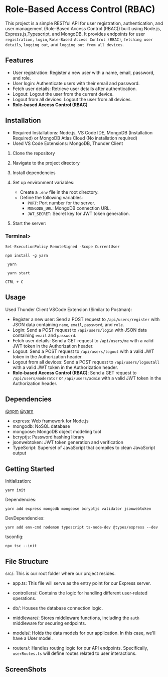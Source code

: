 # Role-Based Access Control (RBAC) 

This project is a simple RESTful API for user registration, authentication, and user management (Role-Based Access Control (RBAC)) built using Node.js, Express.js,Typescript, and MongoDB. It provides endpoints for user `registration,` `login`, `Role-Based Access Control (RBAC)`, `fetching user details`, `logging out`, and `logging out from all devices`. 

## Features

- User registration: Register a new user with a name, email, password, and role.
- User login: Authenticate users with their email and password.
- Fetch user details: Retrieve user details after authentication.
- Logout: Logout the user from the current device.
- Logout from all devices: Logout the user from all devices.
- **Role-based Access Control (RBAC)**


## Installation

- Required Installations: Node.js, VS Code IDE, MongoDB (Installation Required) or MongoDB Atlas Cloud (No installation required)
- Used VS Code Extensions: MongoDB, Thunder Client

1. Clone the repository

2. Navigate to the project directory

3. Install dependencies
  

4. Set up environment variables:
   - Create a `.env` file in the root directory.
   - Define the following variables:
     - `PORT`: Port number for the server.
     - `MONGODB_URL`: MongoDB connection URL.
     - `JWT_SECRET`: Secret key for JWT token generation.

5. Start the server: 


<h3>Terminal></h3>

```Set-ExecutionPolicy RemoteSigned -Scope CurrentUser```

``` npm install -g yarn  ```

``` yarn```

``` yarn start```

``` CTRL + C ```


## Usage

Used Thunder Client VSCode Extension (Similar to Postman):


- Register a new user: Send a POST request to `/api/users/register` with JSON data containing `name`, `email`, `password`, and `role`.
- Login: Send a POST request to `/api/users/login` with JSON data containing `email` and `password`.
- Fetch user details: Send a GET request to `/api/users/me` with a valid JWT token in the Authorization header.
- Logout: Send a POST request to `/api/users/logout` with a valid JWT token in the Authorization header.
- Logout from all devices: Send a POST request to `/api/users/logoutall` with a valid JWT token in the Authorization header.
- **Role-based Access Control (RBAC)**:  Send a GET request to `/api/users/moderator` or `/api/users/admin` with a valid JWT token in the Authorization header.


## Dependencies

[@npm](https://docs.npmjs.com)
[@yarn](https://classic.yarnpkg.com/en/docs/getting-started)


- express: Web framework for Node.js
- mongodb: NoSQL database
- mongoose: MongoDB object modeling tool
- bcryptjs: Password hashing library
- jsonwebtoken: JWT token generation and verification
- TypeScript: Superset of JavaScript that compiles to clean JavaScript output

## Getting Started ##

Initialization:

`yarn init`

Dependencies:

`yarn add express mongodb mongoose bcryptjs validator jsonwebtoken`

DevDependencies:

`yarn add env-cmd nodemon typescript ts-node-dev @types/express --dev`

tsconfig:

`npx tsc --init`



## File Structure




src/: This is our root folder where our project resides.

- app.ts: This file will serve as the entry point for our Express server.

- controllers/: Contains the logic for handling different user-related operations.

- db/: Houses the database connection logic.

- middleware/: Stores middleware functions, including the `auth` middleware for securing endpoints.

- models/: Holds the data models for our application. In this case, we'll have a User model.

- routers/: Handles routing logic for our API endpoints. Specifically, `userRoutes.ts` will define routes related to user interactions.


## ScreenShots



